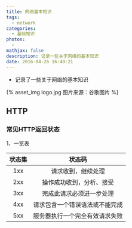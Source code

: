 ```yaml
---
title: 网络基本知识
tags:
  - network
categories:
  - 基础知识
photos:
  - 
mathjax: false
description: 记录一些关于网络的基本知识
date: 2016-04-26 16:40:21
---
```


* 记录了一些关于网络的基本知识

{% asset_img logo.jpg 图片来源：谷歌图片 %}

<!--more-->

## HTTP

### 常见HTTP返回状态
1、一览表

|  状态集  |       状态码      |
| :-----: | :--------------: |
|   1xx   | 请求收到，继续处理  |
|   2xx   | 操作成功收到，分析、接受 |
|   3xx   | 完成此请求必须进一步处理 |
|   4xx   | 请求包含一个错误语法或不能完成 |
|   5xx   | 服务器执行一个完全有效请求失败 |


